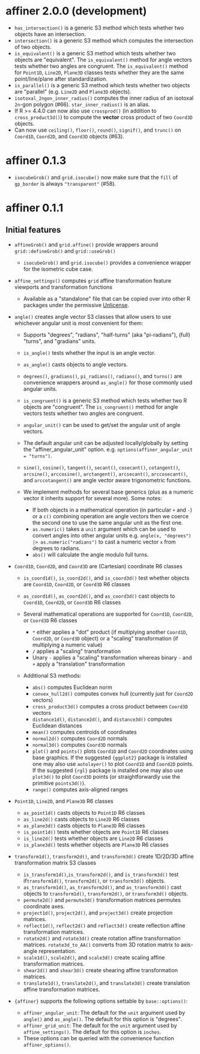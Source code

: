 affiner 2.0.0 (development)
===========================

* `has_intersection()` is a generic S3 method which tests whether two objects have an intersection.
* `intersection()` is a generic S3 method which computes the intersection of two objects.
* `is_equivalent()` is a generic S3 method which tests whether two objects are "equivalent".
  The `is_equivalent()` method for angle vectors tests whether two angles are congruent.
  The `is_equivalent()` method for `Point1D`, `Line2D`, `Plane3D` classes tests whether they are the same point/line/plane after standardization.
* `is_parallel()` is a generic S3 method which tests whether two objects are "parallel" (e.g. `Line2D` and `Plane3D` objects).
* `isotoxal_2ngon_inner_radius()` computes the inner radius of an isotoxal `2n`-gon polygon (#66).  `star_inner_radius()` is an alias.
* If R >= 4.4.0 can now also use `crossprod()` (in addition to `cross_product3d()`) to compute the
  **vector** cross product of two `Coord3D` objects.
* Can now use `ceiling()`, `floor()`, `round()`, `signif()`, and `trunc()` on `Coord1D`, `Coord2D`, and `Coord3D` objects (#63).

affiner 0.1.3
=============

* `isocubeGrob()` and `grid.isocube()` now make sure that the `fill` of `gp_border` is
  always `"transparent"` (#58).

affiner 0.1.1
=============

Initial features
----------------

* `affineGrob()` and `grid.affine()` provide wrappers around `grid::defineGrob()` and `grid::useGrob()`

  + `isocubeGrob()` and `grid.isocube()` provides a convenience wrapper for the isometric cube case.

* `affine_settings()` computes `grid` affine transformation feature viewports and transformation functions

  + Available as a "standalone" file that can be copied
    over into other R packages under the permissive [Unlicense](https://unlicense.org/).

* `angle()` creates angle vector S3 classes that allow users to use whichever angular unit is most convenient for them:

  + Supports "degrees", "radians", "half-turns" (aka "pi-radians"), (full) "turns", and "gradians" units.
  + `is_angle()` tests whether the input is an angle vector.
  + `as_angle()` casts objects to angle vectors.
  + `degrees()`, `gradians()`, `pi_radians()`, `radians()`, and `turns()` are convenience wrappers around
    `as_angle()` for those commonly used angular units.
  + `is_congruent()` is a generic S3 method which tests whether two R objects are "congruent".
    The `is_congruent()` method for angle vectors tests whether two angles are congruent.
  + `angular_unit()` can be used to get/set the angular unit of angle vectors.
  + The default angular unit can be adjusted locally/globally by setting the "affiner\_angular\_unit" option.
    e.g. `options(affiner_angular_unit = "turns")`.
  + `sine()`, `cosine()`, `tangent()`, `secant()`, `cosecant()`, `cotangent()`,
    `arcsine()`, `arccosine()`, `arctangent()`, `arcsecant()`, `arccosecant()`, and `arccotangent()`
    are angle vector aware trigonometric functions.
  + We implement methods for several base generics (plus as a numeric vector it inherits support for several more).
    Some notes:

    - If both objects in a mathematical operation (in particular `+` and `-`) or a `c()` combining operation
      are angle vectors then we coerce the second one to use the same angular unit as the first one.
    - `as.numeric()` takes a `unit` argument which can be used to convert angles into other angular units
      e.g. `angle(x, "degrees") |> as.numeric("radians")` to cast a numeric vector `x` from degrees to radians.
    - `abs()` will calculate the angle modulo full turns.

* `Coord1D`, `Coord2D`, and `Coord3D` are (Cartesian) coordinate R6 classes

  + `is_coord1d()`, `is_coord2d()`, and `is_coord3d()` test whether objects are `Coord1D`, `Coord2D`, or `Coord3D` R6 classes
  + `as_coord1d()`, `as_coord2d()`, and `as_coord3d()` cast objects to `Coord1D`, `Coord2D`, or `Coord3D` R6 classes
  + Several mathematical operations are supported for `Coord1D`, `Coord2D`, or `Coord3D` R6 classes

    + `*` either applies a "dot" product (if multiplying another `Coord1D`, `Coord2D`, or `Coord3D` object)
          or a "scaling" transformation (if multiplying a numeric value)
    + `/` applies a "scaling" transformation
    + Unary `-` applies a "scaling" transformation whereas 
      binary `-` and `+` apply a "translation" transformation

  + Additional S3 methods:

    - `abs()` computes Euclidean norm
    - `convex_hull2d()` computes convex hull (currently just for `Coord2D` vectors)
    - `cross_product3d()` computes a cross product between `Coord3D` vectors
    - `distance1d()`, `distance2d()`, and `distance3d()` computes Euclidean distances
    - `mean()` computes centroids of coordinates
    - `normal2d()` computes `Coord2D` normals
    - `normal3d()` computes `Coord3D` normals
    - `plot()` and `points()` plots `Coord1D` and `Coord2D` coordinates using base graphics.
      If the suggested `{ggplot2}` package is installed one may also use `autolayer()`
      to plot `Coord1D` and `Coord2D` points.
      If the suggested `{rgl}` package is installed one may also use `plot3d()` to
      plot `Coord3D` points (or straightforwardly use the primitive `points3d()`).
    - `range()` computes axis-aligned ranges

* `Point1D`, `Line2D`, and `Plane3D` R6 classes

  + `as_point1d()` casts objects to `Point1D` R6 classes
  + `as_line2d()` casts objects to `Line2D` R6 classes
  + `as_plane3d()` casts objects to `Plane3D` R6 classes
  + `is_point1d()` tests whether objects are `Point1D` R6 classes
  + `is_line2d()` tests whether objects are `Line2D` R6 classes
  + `is_plane3d()` tests whether objects are `Plane3D` R6 classes

* `transform1d()`, `transform2d()`, and `transform3d()` create 1D/2D/3D affine transformation matrix S3 classes

  + `is_transform1d()`,`is_transform2d()`, and `is_transform3d()` test if`transform1d()`, `transform2d()`, or `transform3d()` objects.
  + `as_transform1d()`, `as_transform2d()`, and `as_transform3d()` cast objects to `transform1d()`, `transform2d()`, or `transform3d()` objects.
  + `permute2d()` and `permute3d()` transformation matrices permutes coordinate axes.
  + `project1d()`, `project2d()`, and `project3d()` create projection matrices.
  + `reflect1d()`, `reflect2d()` and `reflect3d()` create reflection affine transformation matrices.
  + `rotate2d()` and `rotate3d()` create rotation affine transformation matrices.
    `rotate3d_to_AA()` converts from 3D rotation matrix to axis-angle representation.
  + `scale1d()`, `scale2d()`, and `scale3d()` create scaling affine transformation matrices.
  + `shear2d()` and `shear3d()` create shearing affine transformation matrices.
  + `translate1d()`, `translate2d()`, and `translate3d()` create translation affine transformation matrices.

* `{affiner}` supports the following options settable by `base::options()`:

  + `affiner_angular_unit`: The default for the `unit` argument used by `angle()` and `as_angle()`.
    The default for this option is "degrees".
  + `affiner_grid_unit`: The default for the `unit` argument used by `affine_settings()`.
    The default for this option is `inches`.
  + These options can be queried with the convenience function `affiner_options()`.

